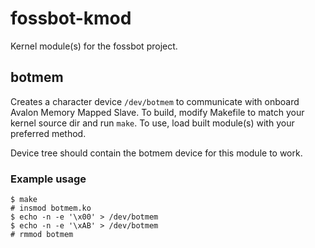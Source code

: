 # fossbot-kmod

Kernel module(s) for the fossbot project.

## botmem

Creates a character device `/dev/botmem` to communicate with onboard Avalon Memory Mapped Slave. To build, modify Makefile to match your kernel source dir and run `make`. To use, load built module(s) with your preferred method.

Device tree should contain the botmem device for this module to work.

### Example usage

```
$ make
# insmod botmem.ko
$ echo -n -e '\x00' > /dev/botmem
$ echo -n -e '\xAB' > /dev/botmem
# rmmod botmem
```

